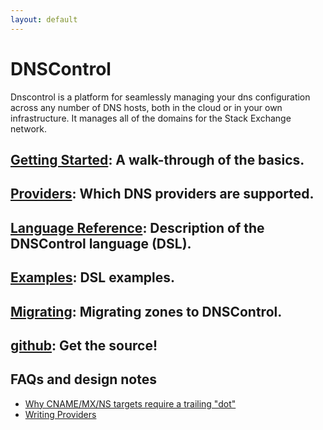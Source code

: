 ```yaml
---
layout: default
---
```

# DNSControl

Dnscontrol is a platform for seamlessly managing your dns configuration across any number of DNS hosts, both in the cloud or in your own infrastructure. It manages all of the domains for the Stack Exchange network.

## [Getting Started]({{site.github.url}}/getting-started): A walk-through of the basics.

## [Providers]({{site.github.url}}/provider-list): Which DNS providers are supported.

## [Language Reference]({{site.github.url}}/js): Description of the DNSControl language (DSL).

## [Examples]({{site.github.url}}/examples): DSL examples.

## [Migrating]({{site.github.url}}/migrating): Migrating zones to DNSControl.

## [github](https://github.com/StackExchange/dnscontrol): Get the source!



## FAQs and design notes

- [Why CNAME/MX/NS targets require a trailing "dot"]({{site.github.url}}/why-the-dot)
- [Writing Providers]({{site.github.url}}/writing-providers)
